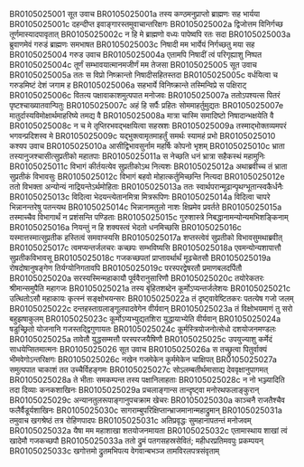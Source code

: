 BR0105025001	सूत उवाच
BR0105025001a	तस्य कण्ठमनुप्राप्तो ब्राह्मणः सह भार्यया
BR0105025001c	दहन्दीप्त इवाङ्गारस्तमुवाचान्तरिक्षगः
BR0105025002a	द्विजोत्तम विनिर्गच्छ तूर्णमास्यादपावृतात्
BR0105025002c	न हि मे ब्राह्मणो वध्यः पापेष्वपि रतः सदा
BR0105025003a	ब्रुवाणमेवं गरुडं ब्राह्मणः समभाषत
BR0105025003c	निषादी मम भार्येयं निर्गच्छतु मया सह
BR0105025004	गरुड उवाच
BR0105025004a	एतामपि निषादीं त्वं परिगृह्याशु निष्पत
BR0105025004c	तूर्णं सम्भावयात्मानमजीर्णं मम तेजसा
BR0105025005	सूत उवाच
BR0105025005a	ततः स विप्रो निष्क्रान्तो निषादीसहितस्तदा
BR0105025005c	वर्धयित्वा च गरुडमिष्टं देशं जगाम ह
BR0105025006a	सहभार्ये विनिष्क्रान्ते तस्मिन्विप्रे स पक्षिराट्
BR0105025006c	वितत्य पक्षावाकाशमुत्पपात मनोजवः
BR0105025007a	ततोऽपश्यत्स पितरं पृष्टश्चाख्यातवान्पितुः
BR0105025007c	अहं हि सर्पैः प्रहितः सोममाहर्तुमुद्यतः
BR0105025007e	मातुर्दास्यविमोक्षार्थमाहरिष्ये तमद्य वै
BR0105025008a	मात्रा चास्मि समादिष्टो निषादान्भक्षयेति वै
BR0105025008c	न च मे तृप्तिरभवद्भक्षयित्वा सहस्रशः
BR0105025009a	तस्माद्भोक्तव्यमपरं भगवन्प्रदिशस्व मे
BR0105025009c	यद्भुक्त्वामृतमाहर्तुं समर्थः स्यामहं प्रभो
BR0105025010 	कश्यप उवाच
BR0105025010a	आसीद्विभावसुर्नाम महर्षिः कोपनो भृशम्
BR0105025010c	भ्राता तस्यानुजश्चासीत्सुप्रतीको महातपाः
BR0105025011a	स नेच्छति धनं भ्रात्रा सहैकस्थं महामुनिः
BR0105025011c	विभागं कीर्तयत्येव सुप्रतीकोऽथ नित्यशः
BR0105025012a	अथाब्रवीच्च तं भ्राता सुप्रतीकं विभावसुः
BR0105025012c	विभागं बहवो मोहात्कर्तुमिच्छन्ति नित्यदा
BR0105025012e	ततो विभक्ता अन्योन्यं नाद्रियन्तेऽर्थमोहिताः
BR0105025013a	ततः स्वार्थपरान्मूढान्पृथग्भूतान्स्वकैर्धनैः
BR0105025013c	विदित्वा भेदयन्त्येतानमित्रा मित्ररूपिणः
BR0105025014a	विदित्वा चापरे भिन्नानन्तरेषु पतन्त्यथ
BR0105025014c	भिन्नानामतुलो नाशः क्षिप्रमेव प्रवर्तते
BR0105025015a	तस्माच्चैव विभागार्थं न प्रशंसन्ति पण्डिताः
BR0105025015c	गुरुशास्त्रे निबद्धानामन्योन्यमभिशङ्किनाम्
BR0105025016a	नियन्तुं न हि शक्यस्त्वं भेदतो धनमिच्छसि
BR0105025016c	यस्मात्तस्मात्सुप्रतीक हस्तित्वं समवाप्स्यसि
BR0105025017a	शप्तस्त्वेवं सुप्रतीको विभावसुमथाब्रवीत्
BR0105025017c	त्वमप्यन्तर्जलचरः कच्छपः सम्भविष्यसि
BR0105025018a	एवमन्योन्यशापात्तौ सुप्रतीकविभावसू
BR0105025018c	गजकच्छपतां प्राप्तावर्थार्थं मूढचेतसौ
BR0105025019a	रोषदोषानुषङ्गेण तिर्यग्योनिगतावपि
BR0105025019c	परस्परद्वेषरतौ प्रमाणबलदर्पितौ
BR0105025020a	सरस्यस्मिन्महाकायौ पूर्ववैरानुसारिणौ
BR0105025020c	तयोरेकतरः श्रीमान्समुपैति महागजः
BR0105025021a	तस्य बृंहितशब्देन कूर्मोऽप्यन्तर्जलेशयः
BR0105025021c	उत्थितोऽसौ महाकायः कृत्स्नं सङ्क्षोभयन्सरः
BR0105025022a	तं दृष्ट्वावेष्टितकरः पतत्येष गजो जलम्
BR0105025022c	दन्तहस्ताग्रलाङ्गूलपादवेगेन वीर्यवान्
BR0105025023a	तं विक्षोभयमाणं तु सरो बहुझषाकुलम्
BR0105025023c	कूर्मोऽप्यभ्युद्यतशिरा युद्धायाभ्येति वीर्यवान्
BR0105025024a	षडुच्छ्रितो योजनानि गजस्तद्द्विगुणायतः
BR0105025024c	कूर्मस्त्रियोजनोत्सेधो दशयोजनमण्डलः
BR0105025025a	तावेतौ युद्धसम्मत्तौ परस्परजयैषिणौ
BR0105025025c	उपयुज्याशु कर्मेदं साधयेप्सितमात्मनः
BR0105025026	सूत उवाच
BR0105025026a	स तच्छ्रुत्वा पितुर्वाक्यं भीमवेगोऽन्तरिक्षगः
BR0105025026c	नखेन गजमेकेन कूर्ममेकेन चाक्षिपत्
BR0105025027a	समुत्पपात चाकाशं तत उच्चैर्विहङ्गमः
BR0105025027c	सोऽलम्बतीर्थमासाद्य देववृक्षानुपागमत्
BR0105025028a	ते भीताः समकम्पन्त तस्य पक्षानिलाहताः
BR0105025028c	न नो भञ्ज्यादिति तदा दिव्याः कनकशाखिनः
BR0105025029a	प्रचलाङ्गान्स तान्दृष्ट्वा मनोरथफलाङ्कुरान्
BR0105025029c	अन्यानतुलरूपाङ्गानुपचक्राम खेचरः
BR0105025030a	काञ्चनै राजतैश्चैव फलैर्वैडूर्यशाखिनः
BR0105025030c	सागराम्बुपरिक्षिप्तान्भ्राजमानान्महाद्रुमान्
BR0105025031a	तमुवाच खगश्रेष्ठं तत्र रोहिणपादपः
BR0105025031c	अतिप्रवृद्धः सुमहानापतन्तं मनोजवम्
BR0105025032a	यैषा मम महाशाखा शतयोजनमायता
BR0105025032c	एतामास्थाय शाखां त्वं खादेमौ गजकच्छपौ
BR0105025033a	ततो द्रुमं पतगसहस्रसेवितं; महीधरप्रतिमवपुः प्रकम्पयन्
BR0105025033c	खगोत्तमो द्रुतमभिपत्य वेगवान्बभञ्ज तामविरलपत्रसंवृताम्
